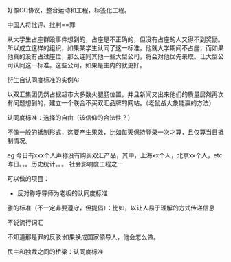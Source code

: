 好像CC协议，整合运动和工程，标签化工程。

中国人将批评、批判==罪

从大学生占座群殴事件想到的，占座是不正确的，但没有占座的人又得不到奖励。所以成立这样的组织，如果某学生认同了这一标准，他就大学期间不占座，而如果他真的没有占过座位，那么连同其他一些大型公司，将会对他优先录取。让大型公司认同这一标准。这些公司，如果是主内的就更好。

衍生自认同度标准的实例A:

以双汇集团仍然占据超市大多数火腿肠位置，并且新闻又出来他们的质量居然再次有问题想到的，建立一个联合不买双汇品牌的网站。（老鼠战大象能赢的方法）

认同度标准：选择的自由（该信仰的合法性？）

不像一般的抵制形式，这要产生果效，比如每天保持登录一次才算，且仅算当日抵制情况。

eg 今日有xxx个人声称没有购买双汇产品，其中，上海xx个人，北京xx个人，etc 昨日。。。历史统计。。。
社会影响度工程之一

可以做的项目：

* 反对称呼导师为老板的认同度标准


雅的标准（不一定非要遵守，但提倡）：比如，以让人易于理解的方式传递信息

不说流行词汇

不知道那是罪的反驳:如果换成国家领导人，他会怎么做。

民主和独裁之间的桥梁：认同度标准